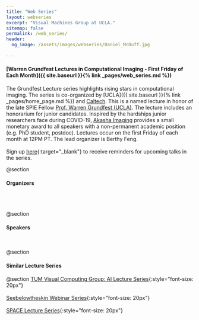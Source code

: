 ```yaml
---
title: "Web Series"
layout: webseries
excerpt: "Visual Machines Group at UCLA."
sitemap: false
permalink: /web_series/
header:
  og_image: /assets/images/webseries/Daniel_McDuff.jpg
  
---
```


#### [Warren Grundfest Lectures in Computational Imaging  - First Friday of Each Month]({{ site.baseurl }}{% link _pages/web_series.md %})

The Grundfest Lecture series highlights rising stars in computational imaging. The series is co-organized by
[UCLA]({{ site.baseurl }}{% link _pages/home_page.md %}) and [Caltech](http://users.cms.caltech.edu/~klbouman/). This is a named lecture in honor of the late SPIE Fellow [Prof. Warren Grundfest (UCLA)](https://www.bioeng.ucla.edu/in-memoriam-warren-s-grundfest/). The lecture includes an honorarium for junior candidates. Inspired by the hardships junior researchers face during COVID-19, [Akasha Imaging](http://akasha.im/) 
 provides a small monetary award to all speakers with a non-permanent academic position 
(e.g. PhD student, postdoc). Lectures occur on the first Friday of each month at 12PM PT. The lead organizer is Berthy Feng.
<br><br>
Sign up [here](https://forms.gle/uZFnjQAQmeSZHbiJ9
){:target="_blank"} to receive reminders for upcoming talks in the series.

@section
#### Organizers
<br>
<br>
<!-- All the organizers -->

@section
#### Speakers
<br>
<!-- All the web series Entries -->

@section
#### Similar Lecture Series

@section
[TUM Visual Computing Group: AI Lecture Series](https://niessner.github.io/TUM-AI-Lecture-Series/?fbclid=IwAR3qxbYd4ixlTqFzSPqUGXpJY9HnMjZaePsxt5e9cjKyc6sXQoiE6O4l7DE){:style="font-size: 20px"} <br> <br>
[Seebelowtheskin Webinar Series](https://www.seebelowtheskin.org/webinars/?fbclid=IwAR3W-1DEcj9fsFLvNLx7z4XLhirhopqblno1YA-tx7QRmRWXqi-zqD5-cMc){:style="font-size: 20px"} <br> <br>
[SPACE Lecture Series](https://sites.google.com/view/sps-space){:style="font-size: 20px"}
